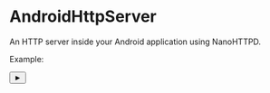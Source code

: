 # AndroidHttpServer
An HTTP server inside your Android application using NanoHTTPD.


Example:
<p>
<input   class="myButton" type="button"  id="btnPlay" onclick="$.get( 'http://localhost:8080/?word={{text:Front}}&mode=0' )" value=&#x25BA />  
</p>
